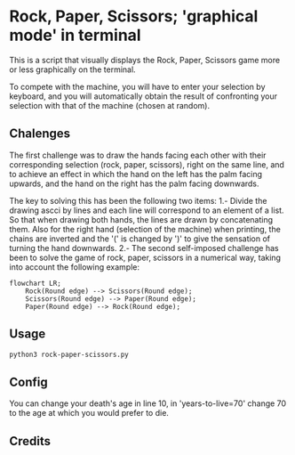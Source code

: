 # Rock, Paper, Scissors; 'graphical mode' in terminal

This is a script that visually displays the Rock, Paper, Scissors game more or less graphically on the terminal.

To compete with the machine, you will have to enter your selection by keyboard, and you will automatically obtain the result of confronting your selection with that of the machine (chosen at random).

## Chalenges

The first challenge was to draw the hands facing each other with their corresponding selection (rock, paper, scissors), right on the same line, and to achieve an effect in which the hand on the left has the palm facing upwards, and the hand on the right has the palm facing downwards.

The key to solving this has been the following two items:
1.- Divide the drawing ascci by lines and each line will correspond to an element of a list. So that when drawing both hands, the lines are drawn by concatenating them. Also for the right hand (selection of the machine) when printing, the chains are inverted and the '(' is changed by ')' to give the sensation of turning the hand downwards.
2.- The second self-imposed challenge has been to solve the game of rock, paper, scissors in a numerical way, taking into account the following example:

```mermaid
flowchart LR;
    Rock(Round edge) --> Scissors(Round edge);
    Scissors(Round edge) --> Paper(Round edge);
    Paper(Round edge) --> Rock(Round edge);
```

## Usage

```bash
python3 rock-paper-scissors.py
```

## Config

You can change your death's age in line 10, in 'years-to-live=70' change 70 to the age at which you would prefer to die.

## Credits